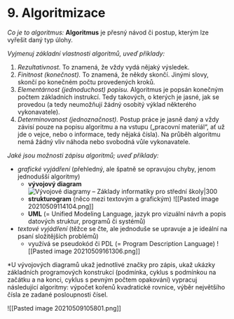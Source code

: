 # 9. Algoritmizace
*Co je to algoritmus:*
**Algoritmus** je přesný návod či postup, kterým lze vyřešit daný typ úlohy.

*Vyjmenuj základní vlastnosti algoritmů, uveď příklady:*
1. *Rezultativnost.* To znamená, že vždy vydá nějaký výsledek.
2. *Finitnost (konečnost).* To znamená, že někdy skončí. Jinými slovy, skončí po konečném počtu provedených kroků.
3. *Elementárnost (jednoduchost) popisu.* Algoritmus je popsán konečným počtem základních instrukcí. Tedy takových, o kterých je jasné, jak se provedou (a tedy neumožňují žádný osobitý výklad některého vykonavatele).
4. *Determinovanost (jednoznačnost).* Postup práce je jasně daný a vždy závisí pouze na popisu algoritmu a na vstupu („pracovní materiál“, ať už jde o vejce, nebo o informace, tedy nějaká čísla). Na průběh algoritmu nemá žádný vliv náhoda nebo svobodná vůle vykonavatele.

*Jaké jsou možnosti zápisu algoritmů; uveď příklady:*
- *grafické vyjádření* (přehledný, ale špatně se opravujou chyby, jenom jednodušší algoritmy)
	- **vývojový diagram**
	![Vývojové diagramy – Základy informatiky pro střední školy|300](https://popelka.ms.mff.cuni.cz/~lessner/mw/images/a/a3/V%C3%BDvojov%C3%BD_diagram_m%C3%ADchan%C3%A1_vaj%C3%AD%C4%8Dka.svg)
	- **strukturogram** (něco mezi textovým a grafickým)
	![[Pasted image 20210509114104.png]]
	- **UML** (= Unified Modeling Language, jazyk pro vizuální návrh a popis datových struktur, programů či systémů)
- *textové vyjádření* (těžce se čte, ale jednoduše se upravuje a je ideální na psaní složitějších problémů)
	- využívá se pseudokód či PDL (= Program Description Language)
	![[Pasted image 20210509161306.png]]
	
*U vývojových diagramů ukaž jednotlivé značky pro zápis, ukaž ukázky základních programových konstrukcí (podmínka, cyklus s podmínkou na začátku a na konci, cyklus s pevným počtem opakování)
vypracuj následující algoritmy: výpočet kořenů kvadratické rovnice, výběr největšího čísla ze zadané posloupnosti čísel.

![[Pasted image 20210509105801.png]]